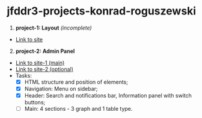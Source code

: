# jfddr3-projects-konrad-roguszewski
1. **project-1: Layout** *(incomplete)*
- [Link to site](https://dribbble.com/shots/14414650-Healthy-Food-Landing-Page/attachments/6091409?mode=media)
2. **project-2: Admin Panel**
- [Link to site-1 (main)](https://www.behance.net/gallery/117753031/Bookpet-Vet-Dashboard?tracking_source=search_projects_recommended%7Cadmin%20panel)
- [Link to site-2 (optional)](https://www.behance.net/gallery/116480849/Rent-Me-Admin-Panel?tracking_source=search_projects_recommended%7Cadmin%20panel%20safely)
- Tasks:
  - [x] HTML structure and position of elements;
  - [x] Navigation: Menu on sidebar;
  - [x] Header: Search and notifications bar, Information panel with switch buttons;
  - [ ] Main: 4 sections - 3 graph and 1 table type.
